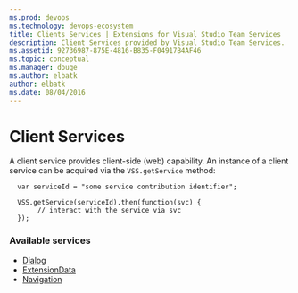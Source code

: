 ```yaml
---
ms.prod: devops
ms.technology: devops-ecosystem
title: Clients Services | Extensions for Visual Studio Team Services
description: Client Services provided by Visual Studio Team Services.
ms.assetid: 92736987-875E-4816-B835-F04917B4AF46
ms.topic: conceptual
ms.manager: douge
ms.author: elbatk
author: elbatk
ms.date: 08/04/2016
---
```


# Client Services


A client service provides client-side (web) capability.  An instance of a client service can be acquired via the `VSS.getService` method:

```
  var serviceId = "some service contribution identifier";
  
  VSS.getService(serviceId).then(function(svc) {
       // interact with the service via svc      
  });
```

### Available services

* [Dialog](./api/VSS/SDK/Services/Dialogs/HostDialogService.md)
* [ExtensionData](./api/VSS/SDK/Services/ExtensionData/ExtensionDataService.md)
* [Navigation](./api/VSS/SDK/Services/Navigation/HostNavigationService.md)
